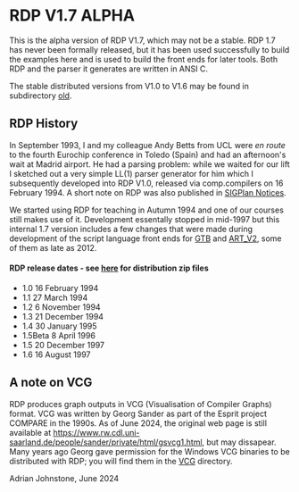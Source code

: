 # RDP V1.7 ALPHA

This is the alpha version of RDP V1.7, which may not be a stable. RDP 1.7 has never been formally released, but it has been used successfully to build the examples here and is used to build the front ends for later tools. Both RDP and the parser it generates are written in ANSI C. 

The stable distributed versions from V1.0 to V1.6 may be found in subdirectory [old](https://github.com/AJohnstone2007/ART/tree/main/old/rdp/old).

## RDP History

In September 1993, I and my colleague Andy Betts from UCL were *en route* to the fourth Eurochip conference in Toledo (Spain) and had an afternoon's wait at Madrid airport. He had a parsing problem: while we waited for our lift I sketched out a very simple LL(1) parser generator for him which I subsequently developed into RDP V1.0, released via comp.compilers on 16 February 1994. A short note on RDP was also published in [SIGPlan Notices](https://pure.royalholloway.ac.uk/en/publications/rdp-an-iterator-based-recursive-descent-parser-generator-with-tre).

We started using RDP for teaching in Autumn 1994 and one of our courses still makes use of it. Development essentally stopped in mid-1997 but this internal 1.7 version includes a few changes  that were made during development of the script language front ends for [GTB](https://github.com/AJohnstone2007/ART/tree/main/old/gtb) and [ART_V2](https://github.com/AJohnstone2007/ART/tree/main/old/art_v2), some of them as late as 2012.

#### RDP release dates - see [here](https://github.com/AJohnstone2007/ART/tree/main/old/rdp/old) for distribution zip files

* 1.0 16 February 1994
* 1.1 27 March 1994
* 1.2 6 November 1994
* 1.3 21 December 1994
* 1.4 30 January 1995
* 1.5Beta 8 April 1996 
* 1.5 20 December 1997
* 1.6 16 August 1997

## A note on VCG

RDP produces graph outputs in VCG (Visualisation of Compiler Graphs) format. VCG was written by Georg Sander as part of the Esprit project COMPARE in the 1990s. As of June 2024, the original web page is still available at https://www.rw.cdl.uni-saarland.de/people/sander/private/html/gsvcg1.html, but may dissapear. Many years ago Georg gave permission for the Windows VCG binaries to be distributed with RDP; you will find them in the [VCG](https://github.com/AJohnstone2007/ART/tree/main/old/rdp/vcg) directory.

Adrian Johnstone, June 2024 